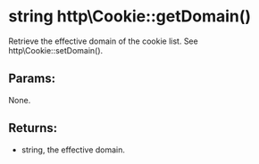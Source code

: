 # string http\Cookie::getDomain()

Retrieve the effective domain of the cookie list.
See http\Cookie::setDomain().

## Params:

None.

## Returns:

* string, the effective domain.
